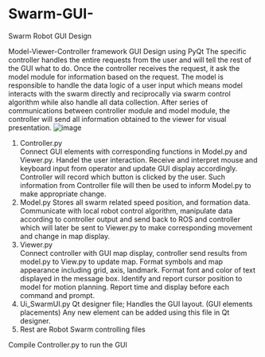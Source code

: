 # Swarm-GUI-
Swarm Robot GUI Design

Model-Viewer-Controller framework GUI Design using PyQt
The specific controller handles the entire requests from the user and will tell the rest of the GUI what to do. Once the controller receives the request, it ask the model module for information based on the request. The model is responsible to handle the data logic of a user input which means model interacts with the swarm directly and reciprocally via swarm control algorithm while also handle all data collection. After series of communications between controller module and model module, the controller will send all information obtained to the viewer for visual presentation.
![image](https://user-images.githubusercontent.com/72159394/141874461-cb3960df-b33a-4b2e-86ed-32e0132c8f73.png)
1. Controller.py	
Connect GUI elements with corresponding functions in Model.py and Viewer.py. Handel the user interaction. Receive and interpret mouse and keyboard input from operator and update GUI display accordingly. Controller will record which button is clicked by the user. Such information from Controller file will then be used to inform Model.py to make appropriate change.  	
2. Model.py
Stores all swarm related speed position, and formation data. Communicate with local robot control algorithm, manipulate data according to controller output and send back to ROS and controller which will later be sent to Viewer.py to make corresponding movement and change in map display. 
3. Viewer.py	
Connect controller with GUI map display, controller send results from model.py to View.py to update map. Format symbols and map appearance including grid, axis, landmark. Format font and color of text displayed in the message box. Identify and report cursor position to model for motion planning. Report time and display before each command and prompt. 	
4. Ui_SwarmUI.py
Qt designer file; Handles the GUI layout. (GUI elements placements) Any new element can be added using this file in Qt designer.
5. Rest are Robot Swarm controlling files

Compile Controller.py to run the GUI
